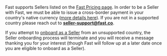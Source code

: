 Fast supports Sellers listed on the [Fast Pricing page](https://fast.co/pricing). In order to be a Seller with Fast, we must be able to issue a cross-border payment in your country's native currency ([more details here](https://stripe.com/docs/connect/cross-border-payouts)). If you are not in a supported country please reach out to [**seller-support@fast.co**](mailto:seller-support@fast.co).

If you attempt to [onboard as a Seller](https://fast.co/business-sign-up) from an unsupported country, the Seller onboarding process will terminate and you will receive a message thanking you for your interest (though Fast will follow up at a later date once you are eligible to onboard as a Seller).

